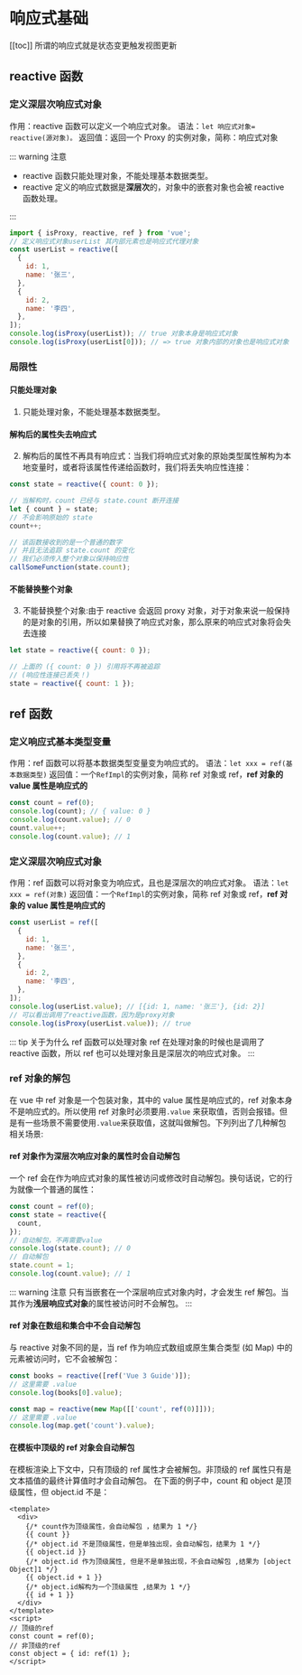 # 响应式基础

[[toc]]
所谓的响应式就是状态变更触发视图更新

## reactive 函数

### 定义深层次响应式对象

作用：reactive 函数可以定义一个响应式对象。
语法：`let 响应式对象= reactive(源对象)。`
返回值：返回一个 Proxy 的实例对象，简称：响应式对象

::: warning 注意

- reactive 函数只能处理对象，不能处理基本数据类型。
- reactive 定义的响应式数据是**深层次**的，对象中的嵌套对象也会被 reactive 函数处理。

:::

```js {13-14}
import { isProxy, reactive, ref } from 'vue';
// 定义响应式对象userList 其内部元素也是响应式代理对象
const userList = reactive([
  {
    id: 1,
    name: '张三',
  },
  {
    id: 2,
    name: '李四',
  },
]);
console.log(isProxy(userList)); // true 对象本身是响应式对象
console.log(isProxy(userList[0])); // => true 对象内部的对象也是响应式对象
```

### 局限性

#### 只能处理对象

1. 只能处理对象，不能处理基本数据类型。

#### 解构后的属性失去响应式

2. 解构后的属性不再具有响应式：当我们将响应式对象的原始类型属性解构为本地变量时，或者将该属性传递给函数时，我们将丢失响应性连接：

```js
const state = reactive({ count: 0 });

// 当解构时，count 已经与 state.count 断开连接
let { count } = state;
// 不会影响原始的 state
count++;

// 该函数接收到的是一个普通的数字
// 并且无法追踪 state.count 的变化
// 我们必须传入整个对象以保持响应性
callSomeFunction(state.count);
```

#### 不能替换整个对象

3. 不能替换整个对象:由于 reactive 会返回 proxy 对象，对于对象来说一般保持的是对象的引用，所以如果替换了响应式对象，那么原来的响应式对象将会失去连接

```js
let state = reactive({ count: 0 });

// 上面的 ({ count: 0 }) 引用将不再被追踪
// (响应性连接已丢失！)
state = reactive({ count: 1 });
```

## ref 函数

### 定义响应式基本类型变量

作用：ref 函数可以将基本数据类型变量变为响应式的。
语法：`let xxx = ref(基本数据类型)`
返回值：一个`RefImpl`的实例对象，简称 ref 对象或 ref，**ref 对象的 value 属性是响应式的**

```js {3}
const count = ref(0);
console.log(count); // { value: 0 }
console.log(count.value); // 0
count.value++;
console.log(count.value); // 1
```

### 定义深层次响应式对象

作用：ref 函数可以将对象变为响应式，且也是深层次的响应式对象。
语法：`let xxx = ref(对象)`
返回值：一个`RefImpl`的实例对象，简称 ref 对象或 ref，**ref 对象的 value 属性是响应式的**

```js {11}
const userList = ref([
  {
    id: 1,
    name: '张三',
  },
  {
    id: 2,
    name: '李四',
  },
]);
console.log(userList.value); // [{id: 1, name: '张三'}, {id: 2}]
// 可以看出调用了reactive函数，因为是proxy对象
console.log(isProxy(userList.value)); // true
```

::: tip 关于为什么 ref 函数可以处理对象
ref 在处理对象的时候也是调用了 reactive 函数，所以 ref 也可以处理对象且是深层次的响应式对象。
:::

### ref 对象的解包

在 vue 中 ref 对象是一个包装对象，其中的 value 属性是响应式的，ref 对象本身不是响应式的。所以使用 ref 对象时必须要用`.value` 来获取值，否则会报错。但是有一些场景不需要使用`.value`来获取值，这就叫做解包。下列列出了几种解包相关场景:

#### ref 对象作为深层次响应对象的属性时会自动解包

一个 ref 会在作为响应式对象的属性被访问或修改时自动解包。换句话说，它的行为就像一个普通的属性：

```js
const count = ref(0);
const state = reactive({
  count,
});
// 自动解包，不再需要value
console.log(state.count); // 0
// 自动解包
state.count = 1;
console.log(count.value); // 1
```

::: warning 注意
只有当嵌套在一个深层响应式对象内时，才会发生 ref 解包。当其作为**浅层响应式对象**的属性被访问时不会解包。
:::

#### ref 对象在数组和集合中不会自动解包

与 reactive 对象不同的是，当 ref 作为响应式数组或原生集合类型 (如 Map) 中的元素被访问时，它不会被解包：

```js
const books = reactive([ref('Vue 3 Guide')]);
// 这里需要 .value
console.log(books[0].value);

const map = reactive(new Map([['count', ref(0)]]));
// 这里需要 .value
console.log(map.get('count').value);
```

#### 在模板中顶级的 ref 对象会自动解包

在模板渲染上下文中，只有顶级的 ref 属性才会被解包。非顶级的 ref 属性只有是文本插值的最终计算值时才会自动解包。
在下面的例子中，count 和 object 是顶级属性，但 object.id 不是：

```vue
<template>
  <div>
    {/* count作为顶级属性，会自动解包 ，结果为 1 */}
    {{ count }}
    {/* object.id 不是顶级属性，但是单独出现，会自动解包，结果为 1 */}
    {{ object.id }}
    {/* object.id 作为顶级属性, 但是不是单独出现，不会自动解包 ,结果为 [object Object]1 */}
    {{ object.id + 1 }}
    {/* object.id解构为一个顶级属性 ,结果为 1 */}
    {{ id + 1 }}
  </div>
</template>
<script>
// 顶级的ref
const count = ref(0);
// 非顶级的ref
const object = { id: ref(1) };
</script>
```
